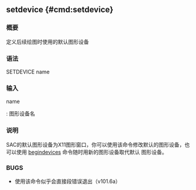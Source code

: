 ## setdevice {#cmd:setdevice}

### 概要

定义后续绘图时使用的默认图形设备

### 语法

SETDEVICE name

### 输入

name

:   图形设备名

### 说明

SAC的默认图形设备为X11图形窗口，你可以使用该命令修改默认的图形设备，也
可以使用 [begindevices](/commands/begindevices.md)
命令随时用新的图形设备取代默认 图形设备。

### BUGS

-   使用该命令似乎会直接段错误退出（v101.6a）


